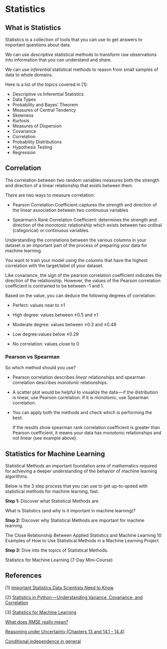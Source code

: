 # Statistics


## What is Statistics

Statistics is a collection of tools that you can use to get answers to important questions about data.

We can use _descriptive_ statistical methods to transform raw observations into information that you can understand and share.

We can use _inferential_ statistical methods to reason from small samples of data to whole domains.


Here is a list of the topics covered in [1]:

- Descriptive vs Inferential Statistics
- Data Types
- Probability and Bayes’ Theorem
- Measures of Central Tendency
- Skewness
- Kurtosis
- Measures of Dispersion
- Covariance
- Correlation
- Probability Distributions
- Hypothesis Testing
- Regression



## Correlation

The correlation between two random variables measures both the strength and direction of a linear relationship that exists between them. 

There are two ways to measure correlation:

- Pearson Correlation Coefficient: captures the strength and direction of the linear association between two continuous variables

- Spearman’s Rank Correlation Coefficient: determines the strength and direction of the monotonic relationship which exists between two ordinal (categorical) or continuous variables.

Understanding the correlations between the various columns in your dataset is an important part of the process of preparing your data for machine learning. 

You want to train your model using the columns that have the highest correlation with the target/label of your dataset.

Like covariance, the sign of the pearson correlation coefficient indicates the direction of the relationship. However, the values of the Pearson correlation coefficient is contrained to be between -1 and 1. 

Based on the value, you can deduce the following degrees of correlation:

- Perfect: values near to ±1

- High degree: values between ±0.5 and ±1

- Moderate degree: values between ±0.3 and ±0.49

- Low degree:values below ±0.29

- No correlation: values close to 0

### Pearson vs Spearman

So which method should you use? 

- Pearson correlation describes _linear_ relationships and spearman correlation describes _monotonic_ relationships. 

- A scatter plot would be helpful to visualize the data — if the distribution is linear, use Pearson correlation. If it is monotonic, use Spearman correlation.

- You can apply both the methods and check which is performing the best. 

  If the results show spearman rank correlation coefficient is greater than Pearson coefficient, it means your data has monotonic relationships and not linear (see example above).



## Statistics for Machine Learning

Statistical Methods an important foundation area of mathematics required for achieving a deeper understanding of the behavior of machine learning algorithms.

Below is the 3 step process that you can use to get up-to-speed with statistical methods for machine learning, fast.

**Step 1:** Discover what Statistical Methods are.

What is Statistics (and why is it important in machine learning)?

**Step 2:** Discover why Statistical Methods are important for machine learning.

The Close Relationship Between Applied Statistics and Machine Learning
10 Examples of How to Use Statistical Methods in a Machine Learning Project

**Step 3:** Dive into the topics of Statistical Methods.

Statistics for Machine Learning (7-Day Mini-Course)



## References

[1] [Important Statistics Data Scientists Need to Know](https://www.kdnuggets.com/2021/09/important-statistics-data-scientists.html)

[2] [Statistics in Python — Understanding Variance, Covariance, and Correlation](https://towardsdatascience.com/statistics-in-python-understanding-variance-covariance-and-correlation-4729b528db01?source=rss----7f60cf5620c9---4)

[3] [Statistics for Machine Learning](https://machinelearningmastery.com/start-here/#statistical_methods)


[What does RMSE really mean?](https://towardsdatascience.com/what-does-rmse-really-mean-806b65f2e48e)

[Reasoning under Uncertainty (Chapters 13 and 14.1 - 14.4)](http://pages.cs.wisc.edu/~dyer/cs540/notes/uncertainty.html)

[Conditional independence in general](http://www.cs.columbia.edu/~kathy/cs4701/documents/conditional-independence-bn.txt)
